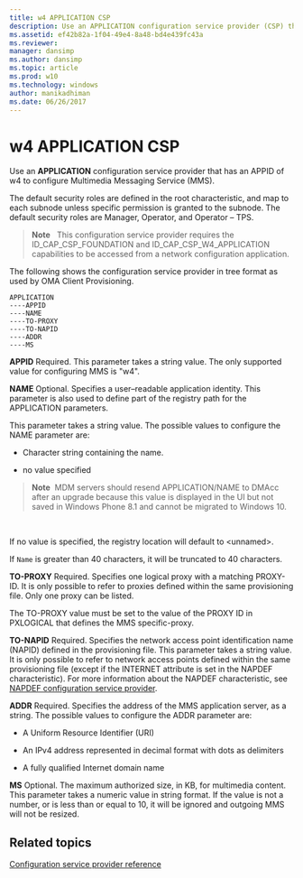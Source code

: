 ```yaml
---
title: w4 APPLICATION CSP
description: Use an APPLICATION configuration service provider (CSP) that has an APPID of w4 to configure Multimedia Messaging Service (MMS).
ms.assetid: ef42b82a-1f04-49e4-8a48-bd4e439fc43a
ms.reviewer: 
manager: dansimp
ms.author: dansimp
ms.topic: article
ms.prod: w10
ms.technology: windows
author: manikadhiman
ms.date: 06/26/2017
---
```


# w4 APPLICATION CSP


Use an **APPLICATION** configuration service provider that has an APPID of w4 to configure Multimedia Messaging Service (MMS).

The default security roles are defined in the root characteristic, and map to each subnode unless specific permission is granted to the subnode. The default security roles are Manager, Operator, and Operator – TPS.

> **Note**   This configuration service provider requires the ID\_CAP\_CSP\_FOUNDATION and ID\_CAP\_CSP\_W4\_APPLICATION capabilities to be accessed from a network configuration application.

The following shows the configuration service provider in tree format as used by OMA Client Provisioning.

```console
APPLICATION
----APPID
----NAME
----TO-PROXY
----TO-NAPID
----ADDR
----MS
```

<a href="" id="appid"></a>**APPID**
Required. This parameter takes a string value. The only supported value for configuring MMS is "w4".

<a href="" id="name"></a>**NAME**
Optional. Specifies a user–readable application identity. This parameter is also used to define part of the registry path for the APPLICATION parameters.

This parameter takes a string value. The possible values to configure the NAME parameter are:

-   Character string containing the name.

-   no value specified

> **Note**  MDM servers should resend APPLICATION/NAME to DMAcc after an upgrade because this value is displayed in the UI but not saved in Windows Phone 8.1 and cannot be migrated to Windows 10.

 

If no value is specified, the registry location will default to &lt;unnamed&gt;.

If `Name` is greater than 40 characters, it will be truncated to 40 characters.

<a href="" id="to-proxy"></a>**TO-PROXY**
Required. Specifies one logical proxy with a matching PROXY-ID. It is only possible to refer to proxies defined within the same provisioning file. Only one proxy can be listed.

The TO-PROXY value must be set to the value of the PROXY ID in PXLOGICAL that defines the MMS specific-proxy.

<a href="" id="to-napid"></a>**TO-NAPID**
Required. Specifies the network access point identification name (NAPID) defined in the provisioning file. This parameter takes a string value. It is only possible to refer to network access points defined within the same provisioning file (except if the INTERNET attribute is set in the NAPDEF characteristic). For more information about the NAPDEF characteristic, see [NAPDEF configuration service provider](napdef-csp.md).

<a href="" id="addr"></a>**ADDR**
Required. Specifies the address of the MMS application server, as a string. The possible values to configure the ADDR parameter are:

-   A Uniform Resource Identifier (URI)

-   An IPv4 address represented in decimal format with dots as delimiters

-   A fully qualified Internet domain name

<a href="" id="ms"></a>**MS**
Optional. The maximum authorized size, in KB, for multimedia content. This parameter takes a numeric value in string format. If the value is not a number, or is less than or equal to 10, it will be ignored and outgoing MMS will not be resized.

## Related topics


[Configuration service provider reference](configuration-service-provider-reference.md)

 

 






